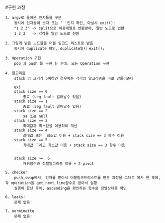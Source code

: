 #구현 과정

	1. argv로 들어온 인자들을 구분
		동시에 인자들이 숫자 또는 ' '인지 확인, 아닐시 exit();
		"1 2 3" -> split으로 이중배열로 반환받아, 일반 노드로 변환
		1 2 3	-> 각각을 일반 노드로 전환
	
	2. 그렇게 받은 노드들을 더블 링크드 리스트로 받음
		동시에 duplicate 확인, duplicate일시 exit();
	
	3. Operation 구현
		pop 과 push 를 구현 한 후에, 모든 Operation 구현
	
	4. 알고리즘 
		stack 의 크기가 5이하인 경우에는 각각의 알고리즘을 바로 만들어준다
		
		ex)
		stack size == 0
			종료 (seg fault 일어날수 있음)
		stack size == 1
			종료 (seg fault 일어날수 있음)
		stack size == 2
			sa 또는 null
		stack size == 3
			최대값과 최소값을 이용하여 계산
		stack size == 4
			최대값 또는  최소값 이용 + stack size == 3 함수 이용
		stack size == 5
			최대값 그리고 최소값 이용 + stack size == 3 함수 이용


		stack size >=  6
			재귀함수과 정렬알고리즘 이용 + 2 pivot
		
	5. checker
		push_swap에서, 인자를 받아서 더블링크드리스트를 만든 과정을 그대로 복사 한 후에, 각 operation을 get_next_line함수로 받아서 실행.
		실행이 끝난 후에, ascending을 확인하는 함수로 정렬상태를 확인
	
	6. leaks!
		문제 없음!
	
	7. norminette
		문제 없음!
